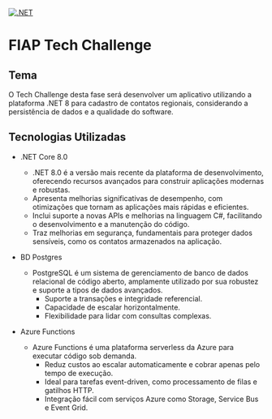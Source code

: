 [![.NET](https://github.com/WGMartins/FiapTechChallenge.Contatos.Azure.Consulta/actions/workflows/dotnet.yml/badge.svg?branch=main)](https://github.com/WGMartins/FiapTechChallenge.Contatos.Azure.Consulta/actions/workflows/dotnet.yml)

# FIAP Tech Challenge 

## Tema

O Tech Challenge desta fase será desenvolver um aplicativo utilizando a plataforma .NET 8 para cadastro de contatos regionais, considerando a persistência de dados e a qualidade do software.

## Tecnologias Utilizadas
- .NET Core 8.0
  -  .NET 8.0 é a versão mais recente da plataforma de desenvolvimento, oferecendo recursos avançados para construir aplicações modernas e robustas.
    -  Apresenta melhorias significativas de desempenho, com otimizações que tornam as aplicações mais rápidas e eficientes.
    -  Inclui suporte a novas APIs e melhorias na linguagem C#, facilitando o desenvolvimento e a manutenção do código.
    -  Traz melhorias em segurança, fundamentais para proteger dados sensíveis, como os contatos armazenados na aplicação.

- BD Postgres
  - PostgreSQL é um sistema de gerenciamento de banco de dados relacional de código aberto, amplamente utilizado por sua robustez e suporte a tipos de dados avançados.
    - Suporte a transações e integridade referencial.
    - Capacidade de escalar horizontalmente.
    - Flexibilidade para lidar com consultas complexas.
   
- Azure Functions
  - Azure Functions é uma plataforma serverless da Azure para executar código sob demanda.
    - Reduz custos ao escalar automaticamente e cobrar apenas pelo tempo de execução.
    - Ideal para tarefas event-driven, como processamento de filas e gatilhos HTTP.
    - Integração fácil com serviços Azure como Storage, Service Bus e Event Grid.
